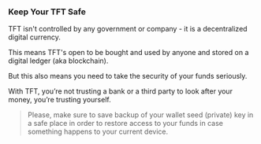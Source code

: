 ### Keep Your TFT Safe

TFT isn't controlled by any government or company - it is a decentralized digital currency. 

This means TFT's open to be bought and used by anyone and stored on a digital ledger (aka blockchain).

But this also means you need to take the security of your funds seriously. 

With TFT, you’re not trusting a bank or a third party to look after your money, you’re trusting yourself.

> Please, make sure to save backup of your wallet seed (private) key in a safe place in order to restore access to your funds in case something happens to your current device.


